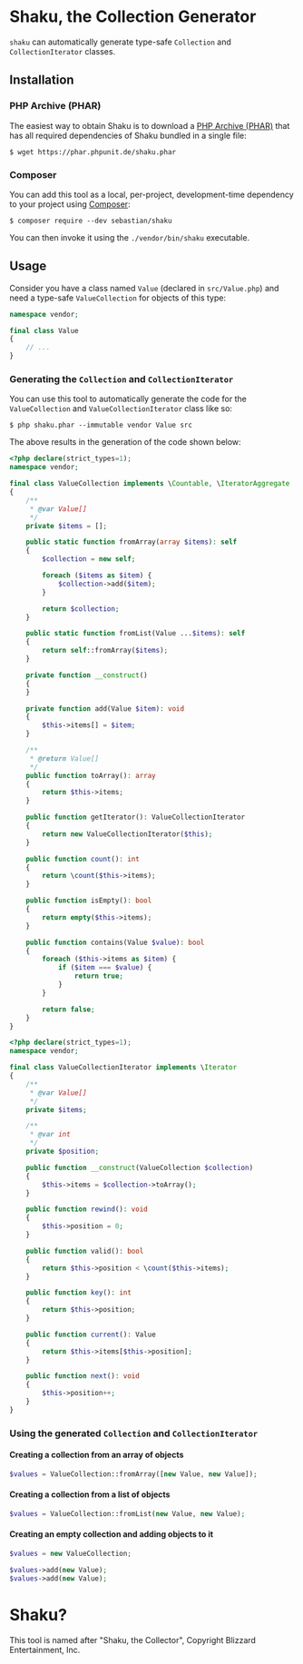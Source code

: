 # Shaku, the Collection Generator

`shaku` can automatically generate type-safe `Collection` and `CollectionIterator` classes.

## Installation

### PHP Archive (PHAR)

The easiest way to obtain Shaku is to download a [PHP Archive (PHAR)](https://php.net/phar) that has all required dependencies of Shaku bundled in a single file:

```
$ wget https://phar.phpunit.de/shaku.phar
```

### Composer

You can add this tool as a local, per-project, development-time dependency to your project using [Composer](https://getcomposer.org/):

```
$ composer require --dev sebastian/shaku
```

You can then invoke it using the `./vendor/bin/shaku` executable.


## Usage

Consider you have a class named `Value` (declared in `src/Value.php`) and need a type-safe `ValueCollection` for objects of this type:

```php
namespace vendor;

final class Value
{
    // ...
}
```

### Generating the `Collection` and `CollectionIterator`

You can use this tool to automatically generate the code for the `ValueCollection` and `ValueCollectionIterator` class like so:

```
$ php shaku.phar --immutable vendor Value src
```

The above results in the generation of the code shown below:

```php
<?php declare(strict_types=1);
namespace vendor;

final class ValueCollection implements \Countable, \IteratorAggregate
{
    /**
     * @var Value[]
     */
    private $items = [];

    public static function fromArray(array $items): self
    {
        $collection = new self;

        foreach ($items as $item) {
            $collection->add($item);
        }

        return $collection;
    }

    public static function fromList(Value ...$items): self
    {
        return self::fromArray($items);
    }

    private function __construct()
    {
    }

    private function add(Value $item): void
    {
        $this->items[] = $item;
    }

    /**
     * @return Value[]
     */
    public function toArray(): array
    {
        return $this->items;
    }

    public function getIterator(): ValueCollectionIterator
    {
        return new ValueCollectionIterator($this);
    }

    public function count(): int
    {
        return \count($this->items);
    }

    public function isEmpty(): bool
    {
        return empty($this->items);
    }

    public function contains(Value $value): bool
    {
        foreach ($this->items as $item) {
            if ($item === $value) {
                return true;
            }
        }

        return false;
    }
}
```

```php
<?php declare(strict_types=1);
namespace vendor;

final class ValueCollectionIterator implements \Iterator
{
    /**
     * @var Value[]
     */
    private $items;

    /**
     * @var int
     */
    private $position;

    public function __construct(ValueCollection $collection)
    {
        $this->items = $collection->toArray();
    }

    public function rewind(): void
    {
        $this->position = 0;
    }

    public function valid(): bool
    {
        return $this->position < \count($this->items);
    }

    public function key(): int
    {
        return $this->position;
    }

    public function current(): Value
    {
        return $this->items[$this->position];
    }

    public function next(): void
    {
        $this->position++;
    }
}
```

### Using the generated `Collection` and `CollectionIterator`

#### Creating a collection from an array of objects

```php
$values = ValueCollection::fromArray([new Value, new Value]);
```

#### Creating a collection from a list of objects

```php
$values = ValueCollection::fromList(new Value, new Value);
```

#### Creating an empty collection and adding objects to it

```php
$values = new ValueCollection;

$values->add(new Value);
$values->add(new Value);
```

# Shaku?

This tool is named after "Shaku, the Collector", Copyright Blizzard Entertainment, Inc.
